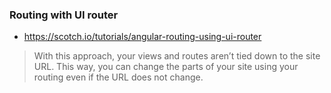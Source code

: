 ### Routing with UI router

* https://scotch.io/tutorials/angular-routing-using-ui-router

> With this approach, your views and routes aren’t tied down to the site URL. This way, you can change the parts of your site using your routing even if the URL does not change.

